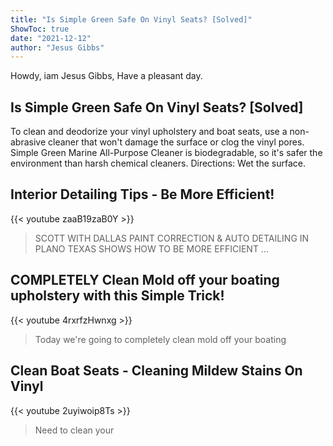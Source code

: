 ```yaml
---
title: "Is Simple Green Safe On Vinyl Seats? [Solved]"
ShowToc: true 
date: "2021-12-12"
author: "Jesus Gibbs" 
---
```


Howdy, iam Jesus Gibbs, Have a pleasant day.
## Is Simple Green Safe On Vinyl Seats? [Solved]
To clean and deodorize your vinyl upholstery and boat seats, use a non-abrasive cleaner that won't damage the surface or clog the vinyl pores. Simple Green Marine All-Purpose Cleaner is biodegradable, so it's safer the environment than harsh chemical cleaners. Directions: Wet the surface.

## Interior Detailing Tips - Be More Efficient!
{{< youtube zaaB19zaB0Y >}}
>SCOTT WITH DALLAS PAINT CORRECTION & AUTO DETAILING IN PLANO TEXAS SHOWS HOW TO BE MORE EFFICIENT ...

## COMPLETELY Clean Mold off your boating upholstery with this Simple Trick!
{{< youtube 4rxrfzHwnxg >}}
>Today we're going to completely clean mold off your boating 

## Clean Boat Seats - Cleaning Mildew Stains On Vinyl
{{< youtube 2uyiwoip8Ts >}}
>Need to clean your 

